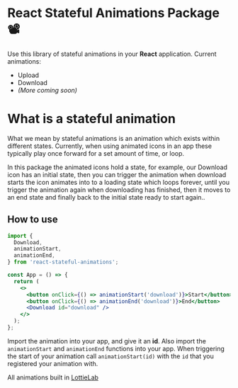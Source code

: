 # React Stateful Animations Package 📽️

Use this library of stateful animations in your **React** application. Current animations:

- Upload
- Download
- _(More coming soon)_

# What is a stateful animation

What we mean by stateful animations is an animation which exists within different states. Currently, when using animated icons in an app these typically play once forward for a set amount of time, or loop.

In this package the animated icons hold a state, for example, our Download icon has an initial state, then you can trigger the animation when download starts the icon animates into to a loading state which loops forever, until you trigger the animation again when downloading has finished, then it moves to an end state and finally back to the initial state ready to start again..

## How to use

```jsx
import {
  Download,
  animationStart,
  animationEnd,
} from 'react-stateful-animations';

const App = () => {
  return (
    <>
      <button onClick={() => animationStart('download')}>Start</button>
      <button onClick={() => animationEnd('download')}>End</button>
      <Download id="download" />
    </>
  );
};
```

Import the animation into your app, and give it an **id**. Also import the `animationStart` and `animationEnd` functions into your app. When triggering the start of your animation call `animationStart(id)` with the `id` that you registered your animation with.

All animations built in [LottieLab](https://www.lottielab.com/)
